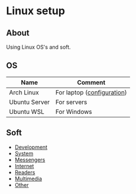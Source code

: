 # Linux setup

## About

Using Linux OS's and soft.

## OS

| Name | Comment |
| --- | --- |
| Arch Linux | For laptop ([configuration](https://github.com/fartem/arch-i3wm-laptop)) |
| Ubuntu Server | For servers |
| Ubuntu WSL | For Windows |

## Soft

* [Development](./soft/categories/development.md)
* [System](./soft/categories/system.md)
* [Messengers](./soft/categories/messengers.md)
* [Internet](./soft/categories/internet.md)
* [Readers](./soft/categories/readers.md)
* [Multimedia](./soft/categories/multimedia.md)
* [Other](./soft/categories/other.md)

